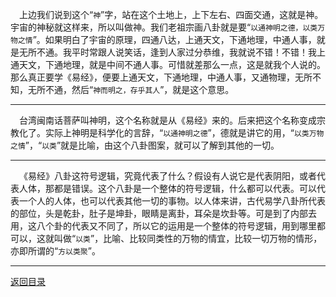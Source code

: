 &emsp;上边我们说到这个“``神``”字，站在这个土地上，上下左右、四面交通，这就是神。宇宙的神秘就这样来，所以叫做神。我们老祖宗画八卦就是要“``以通神明之德，以类万物之情``”。如果明白了宇宙的原理，四通八达，上通天文，下通地理，中通人事，就是无所不通。我平时常跟人说笑话，逢到人家过分恭维，我就说不错！不错！我上通天文，下通地理，就是中间不通人事。可惜就差那么一点，这是就我个人说的。那么真正要学《易经》，便要上通天文，下通地理，中通人事，又通物理，无所不知，无所不通，然后“``神而明之，存乎其人``”，就是这个意思。
___
&emsp;台湾闽南话菩萨叫神明，这个名称就是从《易经》来的。后来把这个名称变成宗教化了。实际上神明是科学化的言辞，“``以通神明之德``”，德就是讲它的用，“``以类万物之情``”，“``以类``”就是比喻，由这个八卦图案，就可以了解到其他的一切。
___
&emsp;《易经》八卦这符号逻辑，究竟代表了什么？假设有人说它是代表阴阳，或者代表人体，那都是错误。这个八卦是一个整体的符号逻辑，什么都可以代表。可以代表一个人的人体，也可以代表其他一切的事物。以人体来讲，古代易学八卦所代表的部位，头是乾卦，肚子是坤卦，眼睛是离卦，耳朵是坎卦等。可是到了内部去用，这八个卦的代表又不同了，所以它的运用是一个整体的符号逻辑，用到哪里都可以，这就叫做“``以类``”，比喻、比较同类性的万物的情宜，比较一切万物的情形，亦即所谓的“``方以类聚``”。
___
[返回目录](../../../master/README.md#目录)